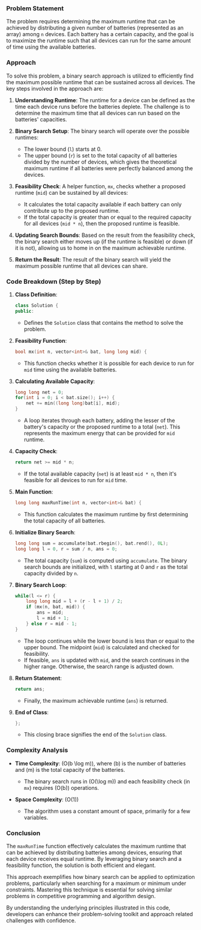 ### Problem Statement

The problem requires determining the maximum runtime that can be achieved by distributing a given number of batteries (represented as an array) among `n` devices. Each battery has a certain capacity, and the goal is to maximize the runtime such that all devices can run for the same amount of time using the available batteries.

### Approach

To solve this problem, a binary search approach is utilized to efficiently find the maximum possible runtime that can be sustained across all devices. The key steps involved in the approach are:

1. **Understanding Runtime**: The runtime for a device can be defined as the time each device runs before the batteries deplete. The challenge is to determine the maximum time that all devices can run based on the batteries' capacities.

2. **Binary Search Setup**: The binary search will operate over the possible runtimes:
   - The lower bound (`l`) starts at 0.
   - The upper bound (`r`) is set to the total capacity of all batteries divided by the number of devices, which gives the theoretical maximum runtime if all batteries were perfectly balanced among the devices.

3. **Feasibility Check**: A helper function, `mx`, checks whether a proposed runtime (`mid`) can be sustained by all devices:
   - It calculates the total capacity available if each battery can only contribute up to the proposed runtime.
   - If the total capacity is greater than or equal to the required capacity for all devices (`mid * n`), then the proposed runtime is feasible.

4. **Updating Search Bounds**: Based on the result from the feasibility check, the binary search either moves up (if the runtime is feasible) or down (if it is not), allowing us to home in on the maximum achievable runtime.

5. **Return the Result**: The result of the binary search will yield the maximum possible runtime that all devices can share.

### Code Breakdown (Step by Step)

1. **Class Definition**:
   ```cpp
   class Solution {
   public:
   ```
   - Defines the `Solution` class that contains the method to solve the problem.

2. **Feasibility Function**:
   ```cpp
   bool mx(int n, vector<int>& bat, long long mid) {
   ```
   - This function checks whether it is possible for each device to run for `mid` time using the available batteries.

3. **Calculating Available Capacity**:
   ```cpp
   long long net = 0;
   for(int i = 0; i < bat.size(); i++) {
       net += min((long long)bat[i], mid);
   }
   ```
   - A loop iterates through each battery, adding the lesser of the battery's capacity or the proposed runtime to a total (`net`). This represents the maximum energy that can be provided for `mid` runtime.

4. **Capacity Check**:
   ```cpp
   return net >= mid * n;
   ```
   - If the total available capacity (`net`) is at least `mid * n`, then it's feasible for all devices to run for `mid` time.

5. **Main Function**:
   ```cpp
   long long maxRunTime(int n, vector<int>& bat) {
   ```
   - This function calculates the maximum runtime by first determining the total capacity of all batteries.

6. **Initialize Binary Search**:
   ```cpp
   long long sum = accumulate(bat.rbegin(), bat.rend(), 0L);
   long long l = 0, r = sum / n, ans = 0;
   ```
   - The total capacity (`sum`) is computed using `accumulate`. The binary search bounds are initialized, with `l` starting at 0 and `r` as the total capacity divided by `n`.

7. **Binary Search Loop**:
   ```cpp
   while(l <= r) {
       long long mid = l + (r - l + 1) / 2;
       if (mx(n, bat, mid)) {
           ans = mid;
           l = mid + 1;
       } else r = mid - 1;
   }
   ```
   - The loop continues while the lower bound is less than or equal to the upper bound. The midpoint (`mid`) is calculated and checked for feasibility.
   - If feasible, `ans` is updated with `mid`, and the search continues in the higher range. Otherwise, the search range is adjusted down.

8. **Return Statement**:
   ```cpp
   return ans;
   ```
   - Finally, the maximum achievable runtime (`ans`) is returned.

9. **End of Class**:
   ```cpp
   };
   ```
   - This closing brace signifies the end of the `Solution` class.

### Complexity Analysis

- **Time Complexity**: \(O(b \log m)\), where \(b\) is the number of batteries and \(m\) is the total capacity of the batteries.
  - The binary search runs in \(O(\log m)\) and each feasibility check (in `mx`) requires \(O(b)\) operations.

- **Space Complexity**: \(O(1)\)
  - The algorithm uses a constant amount of space, primarily for a few variables.

### Conclusion

The `maxRunTime` function effectively calculates the maximum runtime that can be achieved by distributing batteries among devices, ensuring that each device receives equal runtime. By leveraging binary search and a feasibility function, the solution is both efficient and elegant.

This approach exemplifies how binary search can be applied to optimization problems, particularly when searching for a maximum or minimum under constraints. Mastering this technique is essential for solving similar problems in competitive programming and algorithm design. 

By understanding the underlying principles illustrated in this code, developers can enhance their problem-solving toolkit and approach related challenges with confidence.